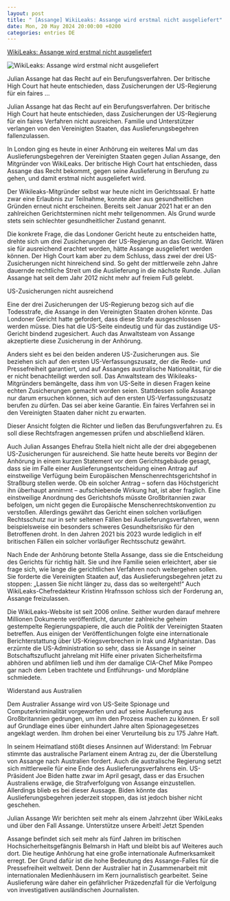 ```yaml
---
layout: post
title: " [Assange] WikiLeaks: Assange wird erstmal nicht ausgeliefert"
date: Mon, 20 May 2024 20:00:00 +0200
categories: entries DE
---
```

[WikiLeaks: Assange wird erstmal nicht ausgeliefert](https://netzpolitik.org/2024/wikileaks-assange-wird-erstmal-nicht-ausgeliefert/)

![WikiLeaks: Assange wird erstmal nicht ausgeliefert](https://cdn.netzpolitik.org/wp-upload/8020758086_fd1c1f5477_o-2-1200x675.jpg)

Julian Assange hat das Recht auf ein Berufungsverfahren. Der britische High Court hat heute entschieden, dass Zusicherungen der US-Regierung für ein faires ...

Julian Assange hat das Recht auf ein Berufungsverfahren. Der britische High Court hat heute entschieden, dass Zusicherungen der US-Regierung für ein faires Verfahren nicht ausreichen. Familie und Unterstützer verlangen von den Vereinigten Staaten, das Auslieferungsbegehren fallenzulassen.

In London ging es heute in einer Anhörung ein weiteres Mal um das Auslieferungsbegehren der Vereinigten Staaten gegen Julian Assange, den Mitgründer von WikiLeaks. Der britische High Court hat entschieden, dass Assange das Recht bekommt, gegen seine Auslieferung in Berufung zu gehen, und damit erstmal nicht ausgeliefert wird.

Der Wikileaks-Mitgründer selbst war heute nicht im Gerichtssaal. Er hatte zwar eine Erlaubnis zur Teilnahme, konnte aber aus gesundheitlichen Gründen erneut nicht erscheinen. Bereits seit Januar 2021 hat er an den zahlreichen Gerichtsterminen nicht mehr teilgenommen. Als Grund wurde stets sein schlechter gesundheitlicher Zustand genannt.

Die konkrete Frage, die das Londoner Gericht heute zu entscheiden hatte, drehte sich um drei Zusicherungen der US-Regierung an das Gericht. Wären sie für ausreichend erachtet worden, hätte Assange ausgeliefert werden können. Der High Court kam aber zu dem Schluss, dass zwei der drei US-Zusicherungen nicht hinreichend sind. So geht der mittlerweile zehn Jahre dauernde rechtliche Streit um die Auslieferung in die nächste Runde. Julian Assange hat seit dem Jahr 2012 nicht mehr auf freiem Fuß gelebt.

US-Zusicherungen nicht ausreichend

Eine der drei Zusicherungen der US-Regierung bezog sich auf die Todesstrafe, die Assange in den Vereinigten Staaten drohen könnte. Das Londoner Gericht hatte gefordert, dass diese Strafe ausgeschlossen werden müsse. Dies hat die US-Seite eindeutig und für das zuständige US-Gericht bindend zugesichert. Auch das Anwaltsteam von Assange akzeptierte diese Zusicherung in der Anhörung.

Anders sieht es bei den beiden anderen US-Zusicherungen aus. Sie beziehen sich auf den ersten US-Verfassungszusatz, der die Rede- und Pressefreiheit garantiert, und auf Assanges australische Nationalität, für die er nicht benachteiligt werden soll. Das Anwaltsteam des Wikileaks-Mitgründers bemängelte, dass ihm von US-Seite in diesen Fragen keine echten Zusicherungen gemacht worden seien. Stattdessen solle Assange nur darum ersuchen können, sich auf den ersten US-Verfassungszusatz berufen zu dürfen. Das sei aber keine Garantie. Ein faires Verfahren sei in den Vereinigten Staaten daher nicht zu erwarten.

Dieser Ansicht folgten die Richter und ließen das Berufungsverfahren zu. Es soll diese Rechtsfragen angemessen prüfen und abschließend klären.

Auch Julian Assanges Ehefrau Stella hielt nicht alle der drei abgegebenen US-Zusicherungen für ausreichend. Sie hatte heute bereits vor Beginn der Anhörung in einem kurzen Statement vor dem Gerichtsgebäude gesagt, dass sie im Falle einer Auslieferungsentscheidung einen Antrag auf einstweilige Verfügung beim Europäischen Menschenrechtsgerichtshof in Straßburg stellen werde. Ob ein solcher Antrag – sofern das Höchstgericht ihn überhaupt annimmt – aufschiebende Wirkung hat, ist aber fraglich. Eine einstweilige Anordnung des Gerichtshofs müsste Großbritannien zwar befolgen, um nicht gegen die Europäische Menschenrechtskonvention zu verstoßen. Allerdings gewährt das Gericht einen solchen vorläufigen Rechtsschutz nur in sehr seltenen Fällen bei Auslieferungsverfahren, wenn beispielsweise ein besonders schweres Gesundheitsrisiko für den Betroffenen droht. In den Jahren 2021 bis 2023 wurde lediglich in elf britischen Fällen ein solcher vorläufiger Rechtsschutz gewährt.

Nach Ende der Anhörung betonte Stella Assange, dass sie die Entscheidung des Gerichts für richtig hält. Sie und ihre Familie seien erleichtert, aber sie frage sich, wie lange die gerichtlichen Verfahren noch weitergehen sollen. Sie forderte die Vereinigten Staaten auf, das Auslieferungsbegehren jetzt zu stoppen: „Lassen Sie nicht länger zu, dass das so weitergeht!“ Auch WikiLeaks-Chefredakteur Kristinn Hrafnsson schloss sich der Forderung an, Assange freizulassen.

Die WikiLeaks-Website ist seit 2006 online. Seither wurden darauf mehrere Millionen Dokumente veröffentlicht, darunter zahlreiche geheim gestempelte Regierungspapiere, die auch die Politik der Vereinigten Staaten betreffen. Aus einigen der Veröffentlichungen folgte eine internationale Berichterstattung über US-Kriegsverbrechen in Irak und Afghanistan. Das erzürnte die US-Administration so sehr, dass sie Assange in seiner Botschaftszuflucht jahrelang mit Hilfe einer privaten Sicherheitsfirma abhören und abfilmen ließ und ihm der damalige CIA-Chef Mike Pompeo gar nach dem Leben trachtete und Entführungs- und Mordpläne schmiedete.

Widerstand aus Australien

Dem Australier Assange wird von US-Seite Spionage und Computerkriminalität vorgeworfen und auf seine Auslieferung aus Großbritannien gedrungen, um ihm den Prozess machen zu können. Er soll auf Grundlage eines über einhundert Jahre alten Spionagegesetzes angeklagt werden. Ihm drohen bei einer Verurteilung bis zu 175 Jahre Haft.

In seinem Heimatland stößt dieses Ansinnen auf Widerstand: Im Februar stimmte das australische Parlament einem Antrag zu, der die Überstellung von Assange nach Australien fordert. Auch die australische Regierung setzt sich mittlerweile für eine Ende des Auslieferungsverfahrens ein. US-Präsident Joe Biden hatte zwar im April gesagt, dass er das Ersuchen Australiens erwäge, die Strafverfolgung von Assange einzustellen. Allerdings blieb es bei dieser Aussage. Biden könnte das Auslieferungsbegehren jederzeit stoppen, das ist jedoch bisher nicht geschehen.

Julian Assange Wir berichten seit mehr als einem Jahrzehnt über WikiLeaks und über den Fall Assange. Unterstütze unsere Arbeit! Jetzt Spenden

Assange befindet sich seit mehr als fünf Jahren im britischen Hochsicherheitsgefängnis Belmarsh in Haft und bleibt bis auf Weiteres auch dort. Die heutige Anhörung hat eine große internationale Aufmerksamkeit erregt. Der Grund dafür ist die hohe Bedeutung des Assange-Falles für die Pressefreiheit weltweit. Denn der Australier hat in Zusammenarbeit mit internationalen Medienhäusern im Kern journalistisch gearbeitet. Seine Auslieferung wäre daher ein gefährlicher Präzedenzfall für die Verfolgung von investigativen ausländischen Journalisten.

